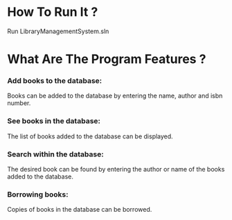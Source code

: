 <h1>How To Run It ?</h1>
<p>Run LibraryManagementSystem.sln</p>
<h1>What Are The Program Features ?</h1>
<h3>Add books to the database: </h3>
<p>Books can be added to the database by entering the name, author and isbn number.</p>
<h3>See books in the database: </h3>
<p>The list of books added to the database can be displayed.</p>
<h3>Search within the database: </h3>
<p>The desired book can be found by entering the author or name of the books added to the database.</p>
<h3>Borrowing books: </h3>
<p>Copies of books in the database can be borrowed.</p>

